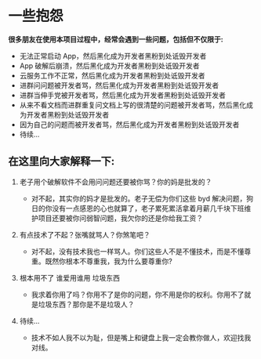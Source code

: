# 一些抱怨

**很多朋友在使用本项目过程中，经常会遇到一些问题，包括但不仅限于:**

- 无法正常启动 App，然后黑化成为开发者黑粉到处诋毁开发者
- App 破解后崩溃，然后黑化成为开发者黑粉到处诋毁开发者
- 云服务工作不正常，然后黑化成为开发者黑粉到处诋毁开发者
- 进群问问题被开发者骂，然后黑化成为开发者黑粉到处诋毁开发者
- 进群当伸手党被开发者骂，然后黑化成为开发者黑粉到处诋毁开发者
- 从来不看文档而进群重复问文档上写的很清楚的问题被开发者骂，然后黑化成为开发者黑粉到处诋毁开发者
- 因为自己的问题而被开发者骂，然后黑化成为开发者黑粉到处诋毁开发者
- 待续...

## 在这里向大家解释一下:

1. 老子用个破解软件不会用问问题还要被你骂？你的妈是批发的？
   - 对不起，其实你的妈才是批发的。老子无偿为你们这些 byd 解决问题，狗日的你没有一点感恩的心也就算了，老子累死累活拿着月薪几千块下班维护项目还要被你问弱智问题，我欠你的还是你给我工资？

2. 有点技术了不起？张嘴就骂人？你煞笔吧？
    - 对不起，没有技术我也一样骂人。你们这些人不是不懂技术，而是不懂尊重。既然你根本不尊重我，我为什么要尊重你?

3. 根本用不了 谁爱用谁用 垃圾东西
    - 我求着你用了吗？你用不了是你的问题，你不用是你的权利。你用不了就是垃圾东西？那你是不是垃圾人？

4. 待续...
    - 技术不如人我不以为耻，但是嘴上和键盘上我一定会教你做人，欢迎找我对线。